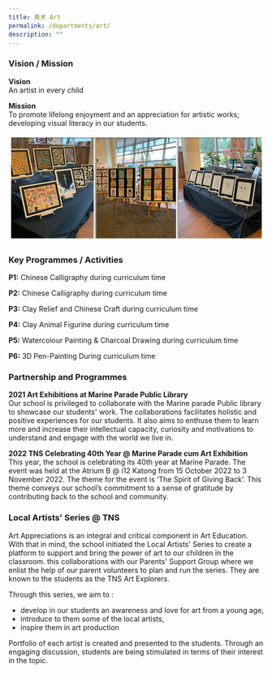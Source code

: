 ```yaml
---
title: 美术 Art
permalink: /departments/art/
description: ""
---
```

### Vision / Mission

**Vision** <br>
An artist in every child

**Mission** <br>
To promote lifelong enjoyment and an appreciation for artistic works; developing visual literacy in our students.

![](/images/Banner_Art_2021.jpg)

### Key Programmes / Activities

**P1:** Chinese Calligraphy during curriculum time 

**P2:** Chinese Calligraphy during curriculum time

**P3:** Clay Relief and Chinese Craft during curriculum time

**P4:** Clay Animal Figurine during curriculum time

**P5:** Watercolour Painting & Charcoal Drawing during curriculum time

**P6:** 3D Pen-Painting During curriculum time

### Partnership and Programmes 

**2021 Art Exhibitions at Marine Parade Public Library** <br>
Our school is privileged to collaborate with the Marine parade Public library to showcase our students' work. The collaborations facilitates holistic and positive experiences for our students. It also aims to enthuse them to learn more and increase their intellectual capacity, curiosity and motivations to understand and engage with the world we live in.   

**2022 TNS Celebrating 40th Year @ Marine Parade cum Art Exhibition**  
This year, the school is celebrating its 40th year at Marine Parade. The event was held at the Atrium B @ i12 Katong from 15 October 2022 to 3 November 2022. The theme for the event is ‘The Spirit of Giving Back’. This theme conveys our school’s commitment to a sense of gratitude by contributing back to the school and community.

### Local Artists' Series @ TNS

Art Appreciations is an integral and critical component in Art Education. With that in mind, the school initiated the Local Artists' Series to create a platform to support and bring the power of art to our children in the classroom. this collaborations with our Parents' Support Group where we enlist the help of our parent volunteers to plan and run the series. They are known to the students as the TNS Art Explorers.

Through this series, we aim to :   
* develop in our students an awareness and love for art from a young age,
* introduce to them some of the local artists,
* inspire them in art production
 
Portfolio of each artist is created and presented to the students. Through an engaging discussion, students are being stimulated in terms of their interest in the topic.